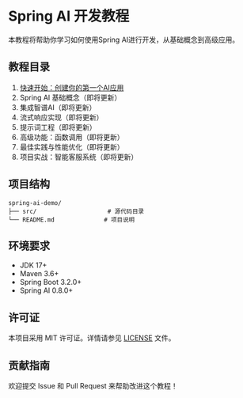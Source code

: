 # Spring AI 开发教程

本教程将帮助你学习如何使用Spring AI进行开发，从基础概念到高级应用。

## 教程目录

1. [快速开始：创建你的第一个AI应用](https://juejin.cn/post/7467811232583008290)
2. Spring AI 基础概念（即将更新）
3. 集成智谱AI（即将更新）
4. 流式响应实现（即将更新）
5. 提示词工程（即将更新）
6. 高级功能：函数调用（即将更新）
7. 最佳实践与性能优化（即将更新）
8. 项目实战：智能客服系统（即将更新）

## 项目结构

```
spring-ai-demo/
├── src/                    # 源代码目录
└── README.md              # 项目说明
```

## 环境要求

- JDK 17+
- Maven 3.6+
- Spring Boot 3.2.0+
- Spring AI 0.8.0+

## 许可证

本项目采用 MIT 许可证。详情请参见 [LICENSE](LICENSE) 文件。

## 贡献指南

欢迎提交 Issue 和 Pull Request 来帮助改进这个教程！ 